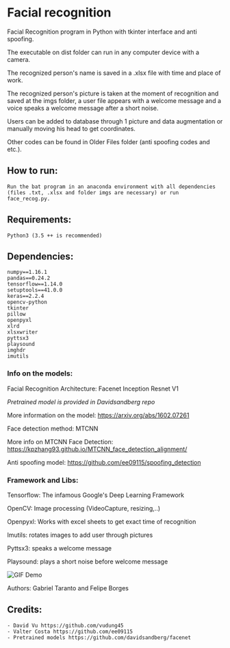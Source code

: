# Facial recognition
Facial Recognition program in Python with tkinter interface and anti spoofing.

The executable on dist folder can run in any computer device with a camera.

The recognized person's name is saved in a .xlsx file with time and place of work.

The recognized person's picture is taken at the moment of recognition and saved at the imgs folder, a user file appears with a welcome message and a voice speaks a welcome message after a short noise.

Users can be added to database through 1 picture and data augmentation or manually moving his head to get coordinates.

Other codes can be found in Older Files folder (anti spoofing codes and etc.).

## How to run:
    Run the bat program in an anaconda environment with all dependencies (files .txt, .xlsx and folder imgs are necessary) or run face_recog.py.

## Requirements:
    Python3 (3.5 ++ is recommended)

## Dependencies:
    numpy==1.16.1
    pandas==0.24.2
    tensorflow==1.14.0
    setuptools==41.0.0
    keras==2.2.4
    opencv-python
    tkinter
    pillow
    openpyxl
    xlrd
    xlsxwriter
    pyttsx3
    playsound
    imghdr
    imutils

    
### Info on the models:

Facial Recognition Architecture: Facenet Inception Resnet V1 

_Pretrained model is provided in Davidsandberg repo_

More information on the model: https://arxiv.org/abs/1602.07261

Face detection method: MTCNN

More info on MTCNN Face Detection: https://kpzhang93.github.io/MTCNN_face_detection_alignment/

Anti spoofing model: https://github.com/ee09115/spoofing_detection

### Framework and Libs:

Tensorflow: The infamous Google's Deep Learning Framework

OpenCV: Image processing (VideoCapture, resizing,..)

Openpyxl: Works with excel sheets to get exact time of recognition

Imutils: rotates images to add user through pictures

Pyttsx3: speaks a welcome message

Playsound: plays a short noise before welcome message

![GIF Demo](https://media.giphy.com/media/TKp44Imbxl5fi8QqRP/giphy.gif)

Authors: Gabriel Taranto and Felipe Borges

## Credits:
    - David Vu https://github.com/vudung45
    - Valter Costa https://github.com/ee09115
    - Pretrained models https://github.com/davidsandberg/facenet
